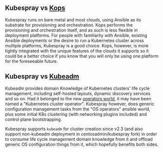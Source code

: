 Kubespray vs [Kops](https://github.com/kubernetes/kops)
---------------

Kubespray runs on bare metal and most clouds, using Ansible as its substrate for
provisioning and orchestration. Kops performs the provisioning and orchestration
itself, and as such is less flexible in deployment platforms. For people with
familiarity with Ansible, existing Ansible deployments or the desire to run a
Kubernetes cluster across multiple platforms, Kubespray is a good choice. Kops,
however, is more tightly integrated with the unique features of the clouds it
supports so it could be a better choice if you know that you will only be using
one platform for the foreseeable future.

Kubespray vs [Kubeadm](https://github.com/kubernetes/kubeadm)
------------------

Kubeadm provides domain Knowledge of Kubernetes clusters' life cycle
management, including self-hosted layouts, dynamic discovery services and so
on. Had it belonged to the new [operators world](https://coreos.com/blog/introducing-operators.html),
it may have been named a "Kubernetes cluster operator". Kubespray however,
does generic configuration management tasks from the "OS operators" ansible
world, plus some initial K8s clustering (with networking plugins included) and
control plane bootstrapping. 

Kubespray supports `kubeadm` for cluster creation since v2.3 
(and also support non-kubeadm deployment in centosadmin/kubespray fork)
in order to consume life cycle management domain knowledge from it
and offload generic OS configuration things from it, which hopefully benefits both sides.
